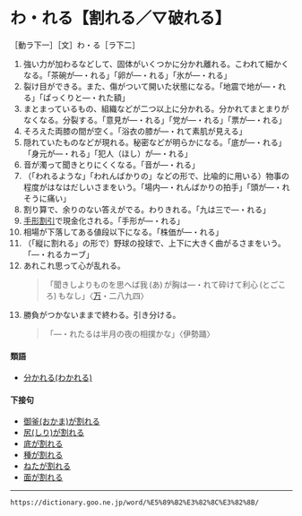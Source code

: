 # わ・れる【割れる／▽破れる】

［動ラ下一］［文］わ・る［ラ下二］

1. 強い力が加わるなどして、固体がいくつかに分かれ離れる。こわれて細かくなる。「茶碗が―・れる」「卵が―・れる」「氷が―・れる」
2. 裂け目ができる。また、傷がついて開いた状態になる。「地震で地が―・れる」「ぱっくりと―・れた額」
3. まとまっているもの、組織などが二つ以上に分かれる。分かれてまとまりがなくなる。分裂する。「意見が―・れる」「党が―・れる」「票が―・れる」
4. そろえた両膝の間が空く。「浴衣の膝が―・れて素肌が見える」
5. 隠れていたものなどが現れる。秘密などが明らかになる。「底が―・れる」「身元が―・れる」「犯人（ほし）が―・れる」
6. 音が濁って聞きとりにくくなる。「音が―・れる」
7. （「われるような」「われんばかりの」などの形で、比喩的に用いる）物事の程度がはなはだしいさまをいう。「場内―・れんばかりの拍手」「頭が―・れそうに痛い」
8. 割り算で、余りのない答えがでる。わりきれる。「九は三で―・れる」
9. [手形割引](https://dictionary.goo.ne.jp/word/%E6%89%8B%E5%BD%A2%E5%89%B2%E5%BC%95/#jn-150819)で現金化される。「手形が―・れる」
10. 相場が下落してある値段以下になる。「株価が―・れる」
11. （「縦に割れる」の形で）野球の投球で、上下に大きく曲がるさまをいう。「―・れるカーブ」
12. あれこれ思って心が乱れる。
    >「聞きしよりものを思へば我 (あ) が胸は―・れて砕けて利心 (とごころ) もなし」〈[万](https://dictionary.goo.ne.jp/word/%E4%B8%87%E8%91%89%E9%9B%86_%28%E3%81%BE%E3%82%93%E3%82%88%E3%81%86%E3%81%97%E3%82%85%E3%81%86%29/#jn-210648)・二八九四〉
13. 勝負がつかないままで終わる。引き分ける。
    >「―・れたるは半月の夜の相撲かな」〈伊勢踊〉
        

#### 類語

-   [分かれる(わかれる)](https://dictionary.goo.ne.jp/word/%E5%88%86%E3%82%8C%E3%82%8B/#jn-237779)

#### 下接句

-   [御釜(おかま)が割れる](https://dictionary.goo.ne.jp/word/%E5%BE%A1%E9%87%9C%E3%81%8C%E5%89%B2%E3%82%8C%E3%82%8B/#jn-29976)
-   [尻(しり)が割れる](https://dictionary.goo.ne.jp/word/%E5%B0%BB%E3%81%8C%E5%89%B2%E3%82%8C%E3%82%8B/#jn-112431)
-   [底が割れる](https://dictionary.goo.ne.jp/word/%E5%BA%95%E3%81%8C%E5%89%B2%E3%82%8C%E3%82%8B/#jn-130364)
-   [種が割れる](https://dictionary.goo.ne.jp/word/%E7%A8%AE%E3%81%8C%E5%89%B2%E3%82%8C%E3%82%8B/#jn-138040)
-   [ねたが割れる](https://dictionary.goo.ne.jp/word/%E3%81%AD%E3%81%9F%E3%81%8C%E5%89%B2%E3%82%8C%E3%82%8B/#jn-170159)
-   [面が割れる](https://dictionary.goo.ne.jp/word/%E9%9D%A2%E3%81%8C%E5%89%B2%E3%82%8C%E3%82%8B/#jn-218065)

---
`https://dictionary.goo.ne.jp/word/%E5%89%B2%E3%82%8C%E3%82%8B/`